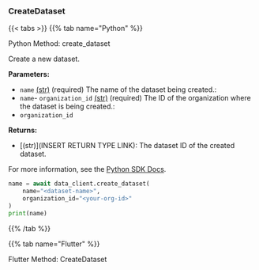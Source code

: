 ### CreateDataset

\{\{< tabs >}}
\{\{% tab name="Python" %}\}

Python Method: create_dataset

Create a new dataset.

**Parameters:**

- `name` [(str)](https://docs.python.org/3/library/stdtypes.html#text-sequence-type-str) (required) The name of the dataset being created.:
- `name`- `organization_id` [(str)](https://docs.python.org/3/library/stdtypes.html#text-sequence-type-str) (required) The ID of the organization where the dataset is being created.:
- `organization_id`

**Returns:**

- [(str)](INSERT RETURN TYPE LINK): The dataset ID of the created dataset.

For more information, see the [Python SDK Docs](https://python.viam.dev/autoapi/viam/app/data_client/index.html#viam.app.data_client.DataClient.create_dataset).

``` python {class="line-numbers linkable-line-numbers"}
name = await data_client.create_dataset(
    name="<dataset-name>",
    organization_id="<your-org-id>"
)
print(name)

```

\{\{% /tab %}}

\{\{% tab name="Flutter" %}\}

Flutter Method: CreateDataset

